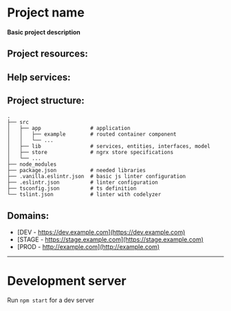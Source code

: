 # Project name
#### Basic project description

## Project resources:

## Help services:

## Project structure: 
``` 
.
├── src
│   ├── app                # application
│   │   ├── example        # routed container component
│   │   └── ...   
│   ├── lib                # services, entities, interfaces, model
│   ├── store              # ngrx store specifications
│   └── ...
├── node_modules
├── package.json           # needed libraries
├── .vanilla.eslintr.json  # basic js linter configuration
├── .eslintr.json          # linter configuration
├── tsconfig.json          # ts definition
└── tslint.json            # linter with codelyzer
```

## Domains:
* [DEV - https://dev.example.com](https://dev.example.com)
* [STAGE - https://stage.example.com](https://stage.example.com)
* [PROD - http://example.com](http://example.com)

---

# Development server

Run `npm start` for a dev server
